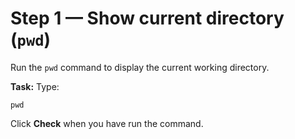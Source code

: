 # Step 1 — Show current directory (`pwd`)

Run the `pwd` command to display the current working directory.

**Task:** Type:

```
pwd
```

Click **Check** when you have run the command.


